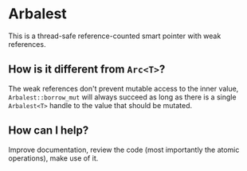 # Arbalest

This is a thread-safe reference-counted smart pointer with weak references.

## How is it different from `Arc<T>`?

The weak references don't prevent mutable access to the inner value,
`Arbalest::borrow_mut` will always succeed as long as there is a single
`Arbalest<T>` handle to the value that should be mutated.

## How can I help?

Improve documentation, review the code (most importantly the atomic operations),
make use of it.
